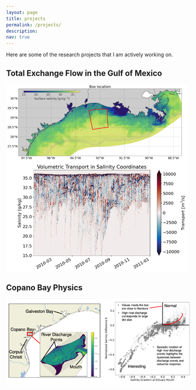 ```yaml
---
layout: page
title: projects
permalink: /projects/
description:
nav: true
---
```

Here are some of the research projects that I am actively working on.

Total Exchange Flow in the Gulf of Mexico
---
![tef](tef.png)

Copano Bay Physics
---

![copano](Copano.png)
